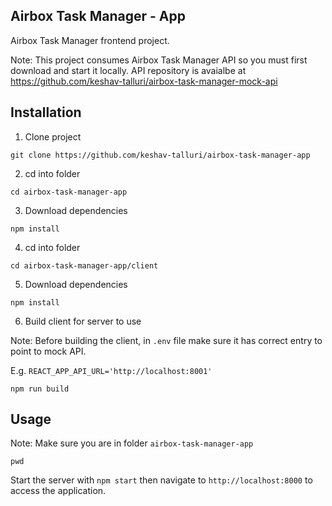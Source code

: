 ## Airbox Task Manager - App

Airbox Task Manager frontend project.

Note: This project consumes Airbox Task Manager API so you must first download and start it locally. API repository is avaialbe at https://github.com/keshav-talluri/airbox-task-manager-mock-api

## Installation

1. Clone project

```
git clone https://github.com/keshav-talluri/airbox-task-manager-app
```

2. cd into folder

```
cd airbox-task-manager-app
```

3. Download dependencies

```
npm install
```

4. cd into folder

```
cd airbox-task-manager-app/client
```

5. Download dependencies

```
npm install
```

6. Build client for server to use

Note: Before building the client, in `.env` file make sure it has correct entry to point to mock API.

E.g. `REACT_APP_API_URL='http://localhost:8001'`

```
npm run build
```

## Usage

Note: Make sure you are in folder `airbox-task-manager-app`

```
pwd
```

Start the server with `npm start` then navigate to `http://localhost:8000` to access the application.
